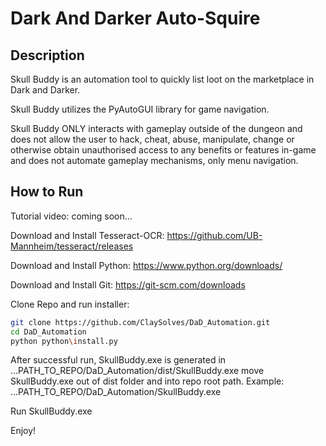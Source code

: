 # Dark And Darker Auto-Squire

## Description
Skull Buddy is an automation tool to quickly list loot on the marketplace in Dark and Darker.

Skull Buddy utilizes the PyAutoGUI library for game navigation.

Skull Buddy ONLY interacts with gameplay outside of the dungeon
and does not allow the user to hack, cheat, abuse, manipulate, 
change or otherwise obtain unauthorised access to any benefits or features in-game 
and does not automate gameplay mechanisms, only menu navigation. 


## How to Run
Tutorial video: coming soon...

Download and Install Tesseract-OCR:
https://github.com/UB-Mannheim/tesseract/releases

Download and Install Python:
https://www.python.org/downloads/

Download and Install Git:
https://git-scm.com/downloads

Clone Repo and run installer:
```bash
git clone https://github.com/ClaySolves/DaD_Automation.git
cd DaD_Automation
python python\install.py
```

After successful run, SkullBuddy.exe is generated in 
...PATH_TO_REPO/DaD_Automation/dist/SkullBuddy.exe
move SkullBuddy.exe out of dist folder and into repo root path. Example:
...PATH_TO_REPO/DaD_Automation/SkullBuddy.exe

Run SkullBuddy.exe

Enjoy!